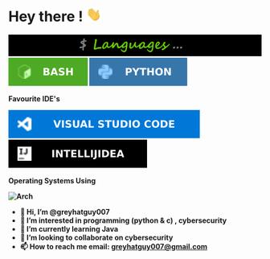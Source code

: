 <h1> <b> Hey there ! <img src="https://github.com/greyhatguy007/resources/blob/main/wave.gif" width="30px"</b> </h1>

![Alt Text](https://github.com/greyhatguy007/resources/blob/main/language-banner.png)
<br>
![Alt Text](https://github.com/greyhatguy007/resources/blob/main/bash.svg)
![Alt Text](https://github.com/greyhatguy007/resources/blob/main/python.svg)
  
<b> Favourite IDE's </b>
  
  
  ![Alt Text](https://github.com/greyhatguy007/resources/blob/main/68747470733a2f2f696d672e736869656c64732e696f2f62616467652f56697375616c25323053747564696f253230436f64652d3030373864372e7376673f7374796c653d666f722d7468652d6261646765266c6f676f3d76697375616c2d73747564696f2d636f6465266c6f676f436f6c6f723d7768697465.svg)
  ![Alt Text](https://github.com/greyhatguy007/resources/blob/main/68747470733a2f2f696d672e736869656c64732e696f2f62616467652f496e74656c6c694a494445412d3030303030302e7376673f7374796c653d666f722d7468652d6261646765266c6f676f3d696e74656c6c696a2d69646561266c6f676f436f6c6f723d7768697465.svg)
  
  <b> Operating Systems Using </b>
  
![Arch](https://img.shields.io/badge/Arch%20Linux-1793D1?logo=arch-linux&logoColor=fff&style=for-the-badge)
- 👋 Hi, I’m @greyhatguy007
- 👀 I’m interested in programming (python & c) , cybersecurity
- 🌱 I’m currently learning Java
- 💞️ I’m looking to collaborate on cybersecurity
- 📫 How to reach me email: greyhatguy007@gmail.com
